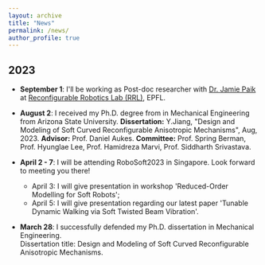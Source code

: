 ```yaml
---
layout: archive
title: "News"
permalink: /news/
author_profile: true
---
```

## 2023
* **September 1**: I'll be working as Post-doc researcher with [Dr. Jamie Paik](https://people.epfl.ch/jamie.paik/?lang=en) at [Reconfigurable Robotics Lab (RRL)](https://www.epfl.ch/labs/rrl/), EPFL.

* **August 2**: I received my Ph.D. degree from in Mechanical Engineering from Arizona State University. 
    **Dissertation:** Y.Jiang, "Design and Modeling of Soft Curved Reconfigurable Anisotropic Mechanisms", Aug, 2023. 
    **Advisor:** Prof. Daniel Aukes.
    **Committee:** Prof. Spring Berman, Prof. Hyunglae Lee, Prof. Hamidreza Marvi, Prof. Siddharth Srivastava.


* **April 2 - 7**: I will be attending RoboSoft2023 in Singapore. Look forward to meeting you there!
    * April 3: I will give presentation in workshop 'Reduced-Order Modelling for Soft Robots';
    * April 5: I will give presentation regarding our latest paper 'Tunable Dynamic Walking via Soft Twisted Beam Vibration'.

* **March 28**: I successfully defended my Ph.D. dissertation in Mechanical Engineering.\
Dissertation title: Design and Modeling of Soft Curved Reconfigurable Anisotropic Mechanisms.
